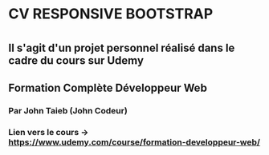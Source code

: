 # CV RESPONSIVE BOOTSTRAP

#

#

## Il s'agit d'un projet personnel réalisé dans le cadre du cours sur Udemy

## Formation Complète Développeur Web

### Par John Taieb (John Codeur)

### Lien vers le cours -> https://www.udemy.com/course/formation-developpeur-web/
